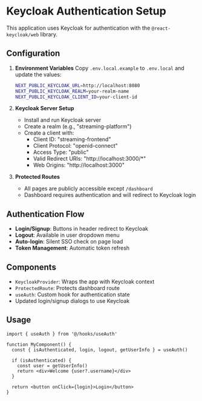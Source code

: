 # Keycloak Authentication Setup

This application uses Keycloak for authentication with the `@react-keycloak/web` library.

## Configuration

1. **Environment Variables**
   Copy `.env.local.example` to `.env.local` and update the values:
   ```bash
   NEXT_PUBLIC_KEYCLOAK_URL=http://localhost:8080
   NEXT_PUBLIC_KEYCLOAK_REALM=your-realm-name
   NEXT_PUBLIC_KEYCLOAK_CLIENT_ID=your-client-id
   ```

2. **Keycloak Server Setup**
   - Install and run Keycloak server
   - Create a realm (e.g., "streaming-platform")
   - Create a client with:
     - Client ID: "streaming-frontend"
     - Client Protocol: "openid-connect"
     - Access Type: "public"
     - Valid Redirect URIs: "http://localhost:3000/*"
     - Web Origins: "http://localhost:3000"

3. **Protected Routes**
   - All pages are publicly accessible except `/dashboard`
   - Dashboard requires authentication and will redirect to Keycloak login

## Authentication Flow

- **Login/Signup**: Buttons in header redirect to Keycloak
- **Logout**: Available in user dropdown menu
- **Auto-login**: Silent SSO check on page load
- **Token Management**: Automatic token refresh

## Components

- `KeycloakProvider`: Wraps the app with Keycloak context
- `ProtectedRoute`: Protects dashboard route
- `useAuth`: Custom hook for authentication state
- Updated login/signup dialogs to use Keycloak

## Usage

```tsx
import { useAuth } from '@/hooks/useAuth'

function MyComponent() {
  const { isAuthenticated, login, logout, getUserInfo } = useAuth()
  
  if (isAuthenticated) {
    const user = getUserInfo()
    return <div>Welcome {user?.username}</div>
  }
  
  return <button onClick={login}>Login</button>
}
```
